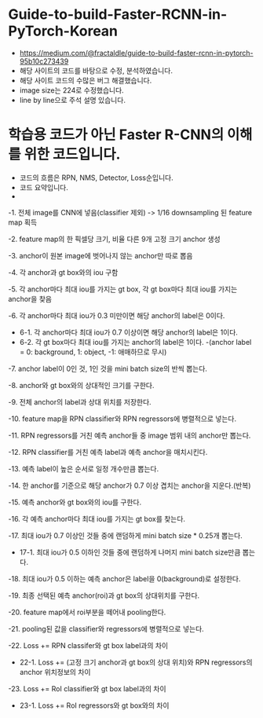 # Guide-to-build-Faster-RCNN-in-PyTorch-Korean
- https://medium.com/@fractaldle/guide-to-build-faster-rcnn-in-pytorch-95b10c273439
- 해당 사이트의 코드를 바탕으로 수정, 분석하였습니다.
- 해당 사이트 코드의 수많은 버그 해결했습니다.
- image size는 224로 수정했습니다.
- line by line으로 주석 설명 있습니다.
# 학습용 코드가 아닌 Faster R-CNN의 이해를 위한 코드입니다.
- 코드의 흐름은 RPN, NMS, Detector, Loss순입니다.
- 코드 요약입니다.
-
-1. 전체 image를 CNN에 넣음(classifier 제외) -> 1/16 downsampling 된 feature map 획득

-2. feature map의 한 픽셀당 크기, 비율 다른 9개 고정 크기 anchor 생성

-3. anchor이 원본 image에 벗어나지 않는 anchor만 따로 뽑음

-4. 각 anchor과 gt box와의 iou 구함

-5. 각 anchor마다 최대 iou를 가지는 gt box, 각 gt box마다 최대 iou를 가지는 anchor을 찾음

-6. 각 anchor마다 최대 iou가 0.3 미만이면 해당 anchor의 label은 0이다.
- 6-1. 각 anchor마다 최대 iou가 0.7 이상이면 해당 anchor의 label은 1이다.
- 6-2. 각 gt box마다 최대 iou를 가지는 anchor의 label은 1이다.
-(anchor label = 0: background, 1: object, -1: 애매하므로 무시)

-7. anchor label이 0인 것, 1인 것을 mini batch size의 반씩 뽑는다.

-8. anchor와 gt box와의 상대적인 크기를 구한다.

-9. 전체 anchor의 label과 상대 위치를 저장한다.

-10. feature map을 RPN classifier와 RPN regressors에 병렬적으로 넣는다.

-11. RPN regressors를 거친 예측 anchor들 중 image 범위 내의 anchor만 뽑는다.

-12. RPN classifier를 거친 예측 label과 예측 anchor을 매치시킨다.

-13. 예측 label이 높은 순서로 일정 개수만큼 뽑는다.

-14. 한 anchor를 기준으로 해당 anchor가 0.7 이상 겹치는 anchor을 지운다.(반복)

-15. 예측 anchor와 gt box와의 iou를 구한다.

-16. 각 예측 anchor마다 최대 iou를 가지는 gt box를 찾는다.

-17. 최대 iou가 0.7 이상인 것들 중에 랜덤하게 mini batch size * 0.25개 뽑는다.
- 17-1. 최대 iou가 0.5 이하인 것들 중에 랜덤하게 나머지 mini batch size만큼 뽑는다.

-18. 최대 iou가 0.5 이하는 예측 anchor은 label을 0(background)로 설정한다.

-19. 최종 선택된 예측 anchor(roi)과 gt box의 상대위치를 구한다.

-20. feature map에서 roi부분을 떼어내 pooling한다.

-21. pooling된 값을 classifier와 regressors에 병렬적으로 넣는다.

-22. Loss += RPN classifer와 gt box label과의 차이
- 22-1. Loss += (고정 크기 anchor과 gt box의 상대 위치)와 RPN regressors의 anchor 위치정보의 차이

-23. Loss += RoI classifier와 gt box label과의 차이
- 23-1. Loss += RoI regressors와 gt box와의 차이
